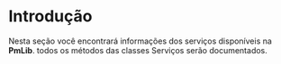 # Introdução

Nesta seção você encontrará informações dos serviços disponíveis na **PmLib**. todos os métodos das classes Serviços serão documentados.